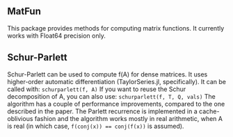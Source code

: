 ## MatFun
This package provides methods for computing matrix functions. It currently works with Float64 precision only.

## Schur-Parlett
Schur-Parlett can be used to compute f(A) for dense matrices. It uses higher-order automatic differentiation (TaylorSeries.jl, specifically). It can be called with:
`schurparlett(f, A)`
If you want to reuse the Schur decomposition of A, you can also use:
`schurparlett(f, T, Q, vals)`
The algorithm has a couple of performance improvements, compared to the one described in the paper. The Parlett recurrence is implemented in a cache-oblivious fashion and the algorithm works mostly in real arithmetic, when A is real (in which case, `f(conj(x)) == conj(f(x))` is assumed).
